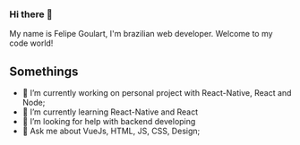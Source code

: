 ### Hi there 👋

My name is Felipe Goulart, I'm brazilian web developer. Welcome to my code world!

## Somethings
- 🔭 I’m currently working on personal project with React-Native, React and Node;
- 🌱 I’m currently learning React-Native and React
- 🤔 I’m looking for help with backend developing
- 💬 Ask me about VueJs, HTML, JS, CSS, Design;
